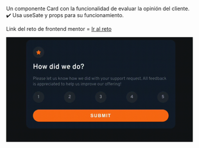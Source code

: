 Un componente Card con la funcionalidad de evaluar la opinión del cliente. ✔️
Usa useSate y props para su funcionamiento.

Link del reto de frontend mentor = [Ir al reto](https://www.frontendmentor.io/challenges/interactive-rating-component-koxpeBUmI)

![Alt Text](./demo.gif)
